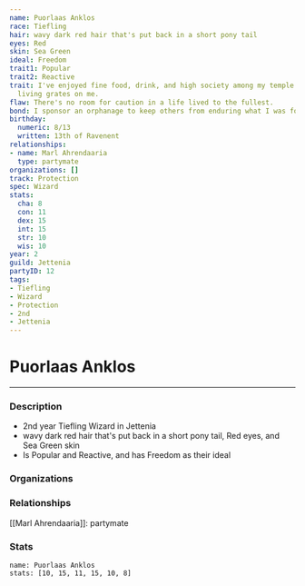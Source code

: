 ```yaml
---
name: Puorlaas Anklos
race: Tiefling
hair: wavy dark red hair that's put back in a short pony tail
eyes: Red
skin: Sea Green
ideal: Freedom
trait1: Popular
trait2: Reactive
trait: I've enjoyed fine food, drink, and high society among my temple's elite. Rough
  living grates on me.
flaw: There's no room for caution in a life lived to the fullest.
bond: I sponsor an orphanage to keep others from enduring what I was forced to endure.
birthday:
  numeric: 8/13
  written: 13th of Ravenent
relationships:
- name: Marl Ahrendaaria
  type: partymate
organizations: []
track: Protection
spec: Wizard
stats:
  cha: 8
  con: 11
  dex: 15
  int: 15
  str: 10
  wis: 10
year: 2
guild: Jettenia
partyID: 12
tags:
- Tiefling
- Wizard
- Protection
- 2nd
- Jettenia
---
```

# Puorlaas Anklos
---
### Description
- 2nd year Tiefling Wizard in Jettenia
- wavy dark red hair that's put back in a short pony tail, Red eyes, and Sea Green skin
- Is Popular and Reactive, and has Freedom as their ideal

### Organizations
### Relationships
[[Marl Ahrendaaria]]: partymate
### Stats
```statblock
name: Puorlaas Anklos
stats: [10, 15, 11, 15, 10, 8]
```